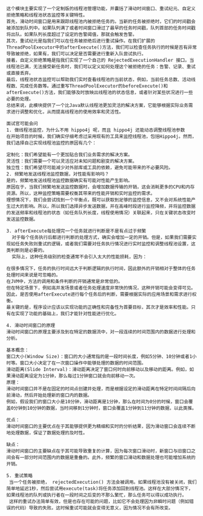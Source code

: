     这个模块主要实现了一个定制版的线程池管理功能，并囊括了滑动时间窗口、重试纪元、自定义拒绝策略和线程池状态监控等关键特性。
    首先，滑动时间窗口是用来跟踪线程池内被拒绝任务的。当新的任务被拒绝时，它们的时间戳会被添加到队列中。如果队列满了或者时间窗口滑过了最早的任务时间戳，队列首部的任务时间戳将出队。如果队列长度超过了设定的告警阈值，那就会触发告警。
    其次，重试纪元是指我们可以在任务被拒绝后进行重试操作。在我们扩展的ThreadPoolExecutor中的afterExecute()方法，我们可以检查任务执行的时候是否有异常导致被拒绝，如果有，我们可以决定是否需要进行重新入队尝试执行。
    接着，自定义拒绝策略是指我们实现了一个自己的 RejectedExecutionHandler 接口。当线程池已满，无法接受新任务时，我们可以定义如何处理这个被拒绝的任务：告警、记录、重试或直接丢弃。
    最后，线程池状态监控可以帮助我们实时查看线程池的当前状态，例如，当前任务总数、活动线程数、完成任务数等。通过重写ThreadPoolExecutor的beforeExecute()和afterExecute()方法，我们能够及时放映出线程池的状态信息，或者针对某些状况进行一些必要的处理。
    总结来说，此模块提供了一个比Java默认线程池更加灵活的解决方案，它能够根据实际业务需求进行调整和优化，从而提高线程池的使用效率和灵活性。

    面试官可能会问
    1. 做线程池监控，为什么不用 hippo4j 呢，而且 hippo4j 还能动态调整线程池参数
    在开始项目的时候，我们确实仔细考虑过采用现有的工具来监控线程池，包括Hippo4j。然而，我们选择自己实现线程池监控的原因有几个：

    定制化：我们希望能有一个更加贴合我们业务需求的解决方案。
    灵活性：我们需要一个可以灵活应对未知问题和剧变的解决方案。
    独立性：我们希望尽可能减少对外部库或工具的依赖，避免可能带来的不必要风险。
    2. 频繁地发送线程池监控数据，对性能有影响吗？
    是的，频繁地发送线程池监控数据确实有可能对性能产生影响。
    原因在于，当我们频繁地发送监控数据时，会增加数据传输的开销，这会消耗更多的CPU和内存资源。所以，这种监控策略需要权衡其带来的性能开销和实时监控的需求。
    理想情况下，我们会尝试找到一个平衡点，既可以获取到足够的监控信息，又不会对系统性能产生过大的影响。所以，所以我们选择异步发送数据，并在高峰时段进行监控降频，并将监控数据的发送频率和线程池的状态（如任务队列长度，线程使用情况）关联起来，只在关键状态改变时发送监控数据。

    3. afterExecute每处理完一个任务就进行判断是不是有点过于频繁
      对于每个任务执行后都进行判断的处理方式，确实会增加一定的开销。但是，如果我们需要实现如任务失败则重试的逻辑，或者我们需要对任务执行情况进行实时监控和调整线程池设置，这类判断则是必要的。
      实际上，这种任务级别的检查通常不会引入太大的性能损耗，因为：

    在很多情况下，任务的执行时间远大于判断逻辑的执行时间，因此额外的开销相对于整体的任务处理时间来说是可忽略的。
    在JVM中，方法的调用和条件判断的开销通常是非常低的。
    但在特定场景下，例如高并发场景或者任务处理速度非常快的情况，这种开销可能会变得可见。因此，是否使用afterExecute进行每个任务后的判断，需要根据实际的应用场景和需求进行权衡。
    最关键的是，程序设计应该以实现功能的正确性和完备性为首要目标，其次才是效率和性能。只有在实现了功能的基础上，我们才能针对性能进行优化。

    4. 滑动时间窗口的原理
    滑动时间窗口的原理主要涉及到在特定的数据流中，对一段连续的时间范围内的数据进行处理和分析。

    基本概念：
    窗口大小(Window Size)：窗口的大小通常指的是一段时间长度，例如5分钟、10分钟或者1小时等。窗口大小决定了在一次窗口操作中能够处理的数据的时间范围。
    滑动距离(Slide Interval)：滑动距离决定了窗口何时向前移动以及移动的距离。例如，如果滑动距离设定为1分钟，那么每过1分钟窗口就会向前移动一次。
    原理：
    滑动时间窗口并不是在固定的时间点创建并处理，而是根据设定的滑动距离在特定时间间隔后向前滑动，然后开始处理新的窗口内的数据。
    例如，假设我们的窗口大小是10分钟，滑动距离是1分钟，那么在时间为0分的时候，窗口会覆盖0分钟到10分钟的数据，当时间移到1分钟时，窗口会覆盖1分钟到11分钟的数据，以此类推。

    优点：
    滑动时间窗口的主要优点在于其能够提供更为精细和实时的分析结果，因为滑动窗口会连续不断地处理数据，保证了数据处理的及时性。

    缺点：
    滑动时间窗口的主要缺点在于其可能导致重复的计算，因为每次窗口滑动时，新窗口与旧窗口之间会有一部分时间范围内的数据是重叠的。此外，频繁的窗口滑动和数据处理也可能增加系统的开销。

    5. 重试策略
     当一个任务被拒绝， rejectedExecution() 方法会被调用。如果线程池没有被关闭，我们简单地延迟1秒，然后尝试用execute(task)将任务添加回到线程池。这样在大部分情况下，如果线程池的队列或执行者在一段时间之后变的不那么繁忙，那么任务可以得以成功执行。
     这样的重试办法简单有效，但是也存在可能的问题，比如它不会处理因为非瞬时问题（例如错误的代码）导致的失败。这时候重试可能就会变得无意义，因为情况不会有所改变。